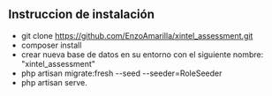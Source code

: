 ## Instruccion de instalación

- git clone https://github.com/EnzoAmarilla/xintel_assessment.git
- composer install
- crear nueva base de datos en su entorno con el siguiente nombre: "xintel_assessment"
- php artisan migrate:fresh --seed --seeder=RoleSeeder
- php artisan serve.